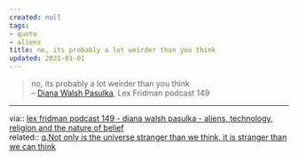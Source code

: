 ```yaml
---
created: null
tags:
- quote
- aliens
title: no, its probably a lot weirder than you think
updated: 2021-01-01
---
```

   
>no, its probably a lot weirder than you think   
>– [Diana Walsh Pasulka](/not_created.md), Lex Fridman podcast 149   
   
   
   
---   
via:: [lex fridman podcast 149 - diana walsh pasulka - aliens, technology, religion and the nature of belief](/not_created.md)   
related:: [q.Not only is the universe stranger than we think, it is stranger than we can think](/not_created.md)